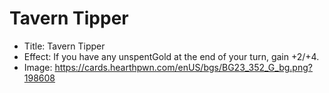 # Tavern Tipper
- Title:  Tavern Tipper
- Effect:  If you have any unspentGold at the end of your turn, gain +2/+4.
- Image:  https://cards.hearthpwn.com/enUS/bgs/BG23_352_G_bg.png?198608
